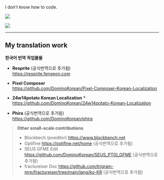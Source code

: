I don't know how to code.  


![](https://github-readme-stats.vercel.app/api?username=DominoKorean&show_icons=true&theme=one_dark_pro)  


[![](https://img.shields.io/badge/Dominokorean_Official_Discord_Server-5865F2?style=for-the-badge&logo=Discord&logoColor=white)](https://discord.gg/D5zEJx3AFE)

---


## My translation work
**한국어 번역 작업물들**

* **Resprite** (공식번역으로 추가됨)  
https://resprite.fengeon.com

* **Pixel Composer**  
https://github.com/DominoKorean/Pixel-Composer-Korean-Localization

* **24w14potato Korean Localization** *  
https://github.com/DominoKorean/24w14potato-Korean-Localization

* **Phira**  (공식번역으로 추가됨)  
https://github.com/DominoKorean/phira


> **Other small-scale contributions**  
> 
> - Blockbech (poeditor) https://www.blockbench.net  
> - Optifine https://optifine.net/home (공식번역으로 추가됨)
> - SEUS GFME Edit https://github.com/DominoKorean/SEUS_PTGI_GFME (공식번역으로 추가됨)
> - fractureiser Doc https://github.com/trigram-mrp/fractureiser/tree/main/lang/ko-KR (공식번역으로 추가됨)
